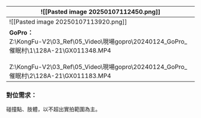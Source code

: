 
| ![[Pasted image 20250107112450.png]]                                                                                                                                               |
| ---------------------------------------------------------------------------------------------------------------------------------------------------------------------------------- |
| ![[Pasted image 20250107113920.png]]                                                                                                                                               |
| **GoPro：**<br>Z:\KongFu-V2\03_Ref\05_Video\現場gopro\20240124_GoPro_催眠村\1\128A-21\GX011348.MP4<br><br>Z:\KongFu-V2\03_Ref\05_Video\現場gopro\20240124_GoPro_催眠村\2\128A-21\GX011183.MP4 |
### 對位需求：
碰撞點、肢體，以不超出實拍範圍為主。

